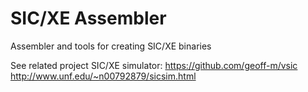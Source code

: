 # SIC/XE Assembler
Assembler and tools for creating SIC/XE binaries

See related project SIC/XE simulator:
https://github.com/geoff-m/vsic
http://www.unf.edu/~n00792879/sicsim.html
